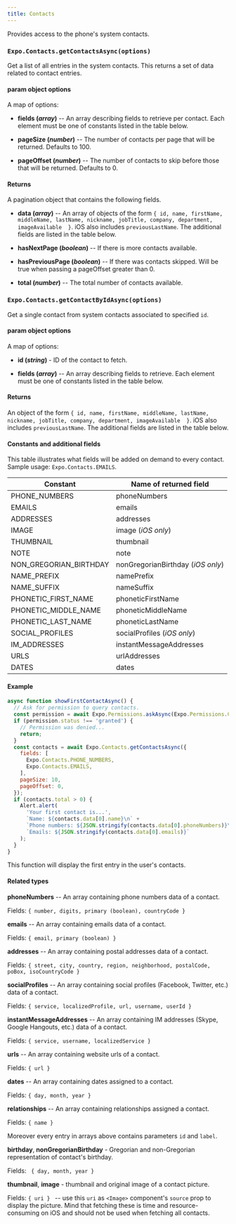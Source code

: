 ```yaml
---
title: Contacts
---
```


Provides access to the phone's system contacts.

### `Expo.Contacts.getContactsAsync(options)`

Get a list of all entries in the system contacts. This returns a set of data related to contact entries.

#### param object options

A map of options:

-   **fields (_array_)** -- An array describing fields to retrieve per contact. Each element must be one of constants listed in the table below.

-   **pageSize (_number_)** -- The number of contacts per page that will be returned. Defaults to 100.

-   **pageOffset (_number_)** -- The number of contacts to skip before those that will be returned. Defaults to 0.

#### Returns

A pagination object that contains the following fields.

-   **data (_array_)** -- An array of objects of the form `{ id, name, firstName, middleName, lastName, nickname, jobTitle, company, department, imageAvailable  }`. iOS also includes `previousLastName`. The additional fields are listed in the table below.

-   **hasNextPage (_boolean_)** -- If there is more contacts available.

-   **hasPreviousPage (_boolean_)** -- If there was contacts skipped. Will be true when passing a pageOffset greater than 0.

-   **total (_number_)** -- The total number of contacts available.

### `Expo.Contacts.getContactByIdAsync(options)`

Get a single contact from system contacts associated to specified `id`.

#### param object options

A map of options:

-   **id (_string_)** - ID of the contact to fetch.

-   **fields (_array_)** -- An array describing fields to retrieve. Each element must be one of constants listed in the table below.

#### Returns

An object of the form `{ id, name, firstName, middleName, lastName, nickname, jobTitle, company, department, imageAvailable  }`. iOS also includes `previousLastName`. The additional fields are listed in the table below.

#### Constants and additional fields

This table illustrates what fields will be added on demand to every contact. Sample usage: `Expo.Contacts.EMAILS`.

| Constant                     | Name of returned field            | 
| ---------------------------- | --------------------------------- |
| PHONE_NUMBERS                | phoneNumbers                      |
| EMAILS                       | emails                            |
| ADDRESSES                    | addresses                         |
| IMAGE                        | image (_iOS only_)                |
| THUMBNAIL                    | thumbnail                         |
| NOTE                         | note                              |
| NON_GREGORIAN_BIRTHDAY       | nonGregorianBirthday (_iOS only_) |
| NAME_PREFIX                  | namePrefix                        |
| NAME_SUFFIX                  | nameSuffix                        |
| PHONETIC_FIRST_NAME          | phoneticFirstName                 |
| PHONETIC_MIDDLE_NAME         | phoneticMiddleName                |
| PHONETIC_LAST_NAME           | phoneticLastName                  |
| SOCIAL_PROFILES              | socialProfiles (_iOS only_)       |
| IM_ADDRESSES                 | instantMessageAddresses           |
| URLS                         | urlAddresses                      |
| DATES                        | dates                             |

#### Example

```javascript
async function showFirstContactAsync() {
  // Ask for permission to query contacts.
  const permission = await Expo.Permissions.askAsync(Expo.Permissions.CONTACTS);
  if (permission.status !== 'granted') {
    // Permission was denied...
    return;
  }
  const contacts = await Expo.Contacts.getContactsAsync({
    fields: [
      Expo.Contacts.PHONE_NUMBERS,
      Expo.Contacts.EMAILS,
    ],
    pageSize: 10,
    pageOffset: 0,
  });
  if (contacts.total > 0) {
    Alert.alert(
      'Your first contact is...',
      `Name: ${contacts.data[0].name}\n` +
      `Phone numbers: ${JSON.stringify(contacts.data[0].phoneNumbers)}\n` +
      `Emails: ${JSON.stringify(contacts.data[0].emails)}`
    );
  }
}
```

This function will display the first entry in the user's contacts.

#### Related types

**phoneNumbers** -- An array containing phone numbers data of a contact.

Fields: `{ number, digits, primary (boolean), countryCode }`

**emails** -- An array containing emails data of a contact.

Fields: `{ email, primary (boolean) }`

**addresses** -- An array containing postal addresses data of a contact.

Fields: `{ street, city, country, region, neighborhood, postalCode, poBox, isoCountryCode }`

**socialProfiles** -- An array containing social profiles (Facebook, Twitter, etc.) data of a contact.

Fields: `{ service, localizedProfile, url, username, userId }`

**instantMessageAddresses** -- An array containing IM addresses (Skype, Google Hangouts, etc.) data of a contact.

Fields: `{ service, username, localizedService }`

**urls** -- An array containing website urls of a contact.

Fields: `{ url }`

**dates** -- An array containing dates assigned to a contact.

Fields: `{ day, month, year }`

**relationships** -- An array containing relationships assigned a contact.

Fields: `{ name }`

Moreover every entry in arrays above contains parameters `id` and `label`.

**birthday**, **nonGregorianBirthday** - Gregorian and non-Gregorian representation of contact's birthday.

Fields: ` { day, month, year }`

**thumbnail**, **image** - thumbnail and original image of a contact picture.

Fields: `{ uri } ` -- use this `uri` as `<Image>` component's `source` prop to display the picture. Mind that fetching these is time and resource-consuming on iOS and should not be used when fetching all contacts.
